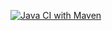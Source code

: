 [![Java CI with Maven](https://github.com/AnonyFriday/TestingCI/actions/workflows/maven.yml/badge.svg)](https://github.com/AnonyFriday/TestingCI/actions/workflows/maven.yml)
